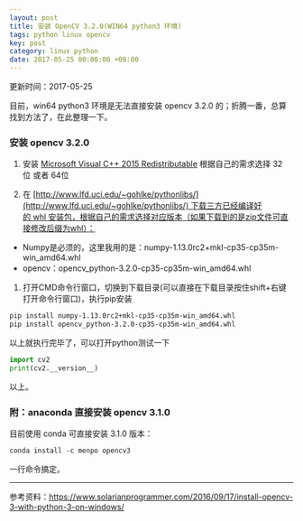 ```yaml
---
layout: post
title: 安装 OpenCV 3.2.0(WIN64 python3 环境)
tags: python linux opencv
key: post
category: linux python
date: 2017-05-25 00:00:00 +08:00
---
```


更新时间：2017-05-25

目前，win64 python3 环境是无法直接安装 opencv 3.2.0 的；折腾一番，总算找到方法了，在此整理一下。

### 安装 opencv 3.2.0

1. 安装 [Microsoft Visual C++ 2015 Redistributable](https://www.microsoft.com/en-us/download/details.aspx?id=53587)
根据自己的需求选择 32位 或者 64位

1. 在 [http://www.lfd.uci.edu/~gohlke/pythonlibs/](http://www.lfd.uci.edu/~gohlke/pythonlibs/) 下载三方已经编译好的 whl 安装包，根据自己的需求选择对应版本（如果下载到的是zip文件可直接修改后缀为whl）：
- Numpy是必须的，这里我用的是：numpy-1.13.0rc2+mkl-cp35-cp35m-win_amd64.whl
- opencv：opencv_python-3.2.0-cp35-cp35m-win_amd64.whl

1. 打开CMD命令行窗口，切换到下载目录(可以直接在下载目录按住shift+右键打开命令行窗口)，执行pip安装

```bash
pip install numpy-1.13.0rc2+mkl-cp35-cp35m-win_amd64.whl
pip install opencv_python-3.2.0-cp35-cp35m-win_amd64.whl
```

以上就执行完毕了，可以打开python测试一下


```python
import cv2
print(cv2.__version__)
```

以上。

### 附：anaconda 直接安装 opencv 3.1.0
目前使用 conda 可直接安装 3.1.0 版本：

```bash
conda install -c menpo opencv3
```

一行命令搞定。

---

参考资料：https://www.solarianprogrammer.com/2016/09/17/install-opencv-3-with-python-3-on-windows/
